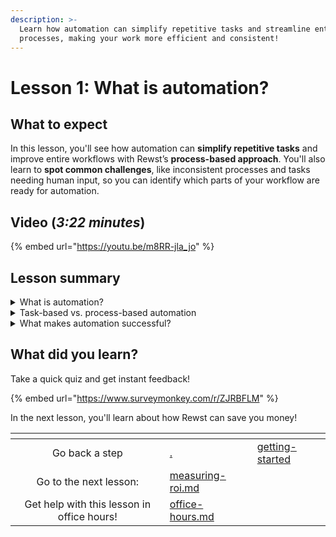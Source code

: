 ```yaml
---
description: >-
  Learn how automation can simplify repetitive tasks and streamline entire
  processes, making your work more efficient and consistent!
---
```


# Lesson 1: What is automation?

## What to expect

In this lesson, you'll see how automation can **simplify repetitive tasks** and improve entire workflows with Rewst’s **process-based approach**. You'll also learn to **spot common challenges**, like inconsistent processes and tasks needing human input, so you can identify which parts of your workflow are ready for automation.

## Video (_3:22 minutes_)

{% embed url="https://youtu.be/m8RR-jla_jo" %}

## Lesson summary

<details>

<summary>What is automation?</summary>

Automation uses technology to handle repetitive tasks, making processes faster, more consistent, and less prone to errors.

</details>

<details>

<summary>Task-based vs. process-based automation</summary>

* **Task-based**: Automates a single action (e.g., sending an email).
* **Process-based**: Automates a full workflow across systems (e.g., onboarding a new hire). **Rewst focuses on process-based automation** to handle complex sequences from start to finish.

</details>

<details>

<summary>What makes automation successful?</summary>

Automation works best for **repetitive, stable tasks** with **accessible data**.

Start with simple processes and **stay goal-focused** to get the most value from your automations. For example, automating user account creation works well because it’s a frequent task with standard steps and required information readily available.

Tasks that require constant human judgment or have unpredictable steps are not good for automation. For example, troubleshooting complex technical issues often requires nuanced decisions that automation can't handle effectively.

</details>

## What did you learn?&#x20;

Take a quick quiz and get instant feedback!

{% embed url="https://www.surveymonkey.com/r/ZJRBFLM" %}

In the next lesson, you'll learn about how Rewst can save you money!

<table data-card-size="large" data-column-title-hidden data-view="cards" data-full-width="false"><thead><tr><th align="center"></th><th data-type="content-ref"></th><th data-hidden data-card-target data-type="content-ref"></th></tr></thead><tbody><tr><td align="center">Go back a step</td><td><a href="./">.</a></td><td><a href="../getting-started/">getting-started</a></td></tr><tr><td align="center">Go to the next lesson:</td><td><a href="measuring-roi.md">measuring-roi.md</a></td><td></td></tr><tr><td align="center">Get help with this lesson in office hours!</td><td><a href="../office-hours.md">office-hours.md</a></td><td></td></tr></tbody></table>
